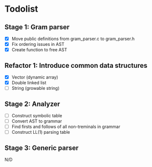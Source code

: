 # Todolist

## Stage 1: Gram parser
- [x] Move public definitions from gram_parser.c to gram_parser.h
- [x] Fix ordering issues in AST
- [x] Create function to free AST 

## Refactor 1: Introduce common data structures
- [x] Vector (dynamic array)
- [x] Double linked list
- [ ] String (growable string)

## Stage 2: Analyzer
- [ ] Construct symbolic table
- [ ] Convert AST to grammar
- [ ] Find firsts and follows of all non-treminals in grammar
- [ ] Construct LL(1) parsing table

## Stage 3: Generic parser
N/D

